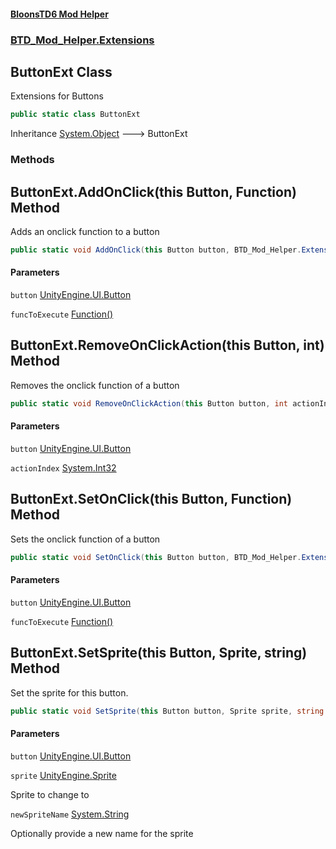 #### [BloonsTD6 Mod Helper](README.md 'README')
### [BTD_Mod_Helper.Extensions](README.md#BTD_Mod_Helper.Extensions 'BTD_Mod_Helper.Extensions')

## ButtonExt Class

Extensions for Buttons

```csharp
public static class ButtonExt
```

Inheritance [System.Object](https://docs.microsoft.com/en-us/dotnet/api/System.Object 'System.Object') &#129106; ButtonExt
### Methods

<a name='BTD_Mod_Helper.Extensions.ButtonExt.AddOnClick(thisButton,BTD_Mod_Helper.Extensions.Function)'></a>

## ButtonExt.AddOnClick(this Button, Function) Method

Adds an onclick function to a button

```csharp
public static void AddOnClick(this Button button, BTD_Mod_Helper.Extensions.Function funcToExecute);
```
#### Parameters

<a name='BTD_Mod_Helper.Extensions.ButtonExt.AddOnClick(thisButton,BTD_Mod_Helper.Extensions.Function).button'></a>

`button` [UnityEngine.UI.Button](https://docs.microsoft.com/en-us/dotnet/api/UnityEngine.UI.Button 'UnityEngine.UI.Button')

<a name='BTD_Mod_Helper.Extensions.ButtonExt.AddOnClick(thisButton,BTD_Mod_Helper.Extensions.Function).funcToExecute'></a>

`funcToExecute` [Function()](BTD_Mod_Helper.Extensions.Function().md 'BTD_Mod_Helper.Extensions.Function()')

<a name='BTD_Mod_Helper.Extensions.ButtonExt.RemoveOnClickAction(thisButton,int)'></a>

## ButtonExt.RemoveOnClickAction(this Button, int) Method

Removes the onclick function of a button

```csharp
public static void RemoveOnClickAction(this Button button, int actionIndex);
```
#### Parameters

<a name='BTD_Mod_Helper.Extensions.ButtonExt.RemoveOnClickAction(thisButton,int).button'></a>

`button` [UnityEngine.UI.Button](https://docs.microsoft.com/en-us/dotnet/api/UnityEngine.UI.Button 'UnityEngine.UI.Button')

<a name='BTD_Mod_Helper.Extensions.ButtonExt.RemoveOnClickAction(thisButton,int).actionIndex'></a>

`actionIndex` [System.Int32](https://docs.microsoft.com/en-us/dotnet/api/System.Int32 'System.Int32')

<a name='BTD_Mod_Helper.Extensions.ButtonExt.SetOnClick(thisButton,BTD_Mod_Helper.Extensions.Function)'></a>

## ButtonExt.SetOnClick(this Button, Function) Method

Sets the onclick function of a button

```csharp
public static void SetOnClick(this Button button, BTD_Mod_Helper.Extensions.Function funcToExecute);
```
#### Parameters

<a name='BTD_Mod_Helper.Extensions.ButtonExt.SetOnClick(thisButton,BTD_Mod_Helper.Extensions.Function).button'></a>

`button` [UnityEngine.UI.Button](https://docs.microsoft.com/en-us/dotnet/api/UnityEngine.UI.Button 'UnityEngine.UI.Button')

<a name='BTD_Mod_Helper.Extensions.ButtonExt.SetOnClick(thisButton,BTD_Mod_Helper.Extensions.Function).funcToExecute'></a>

`funcToExecute` [Function()](BTD_Mod_Helper.Extensions.Function().md 'BTD_Mod_Helper.Extensions.Function()')

<a name='BTD_Mod_Helper.Extensions.ButtonExt.SetSprite(thisButton,Sprite,string)'></a>

## ButtonExt.SetSprite(this Button, Sprite, string) Method

Set the sprite for this button.

```csharp
public static void SetSprite(this Button button, Sprite sprite, string newSpriteName="");
```
#### Parameters

<a name='BTD_Mod_Helper.Extensions.ButtonExt.SetSprite(thisButton,Sprite,string).button'></a>

`button` [UnityEngine.UI.Button](https://docs.microsoft.com/en-us/dotnet/api/UnityEngine.UI.Button 'UnityEngine.UI.Button')

<a name='BTD_Mod_Helper.Extensions.ButtonExt.SetSprite(thisButton,Sprite,string).sprite'></a>

`sprite` [UnityEngine.Sprite](https://docs.microsoft.com/en-us/dotnet/api/UnityEngine.Sprite 'UnityEngine.Sprite')

Sprite to change to

<a name='BTD_Mod_Helper.Extensions.ButtonExt.SetSprite(thisButton,Sprite,string).newSpriteName'></a>

`newSpriteName` [System.String](https://docs.microsoft.com/en-us/dotnet/api/System.String 'System.String')

Optionally provide a new name for the sprite